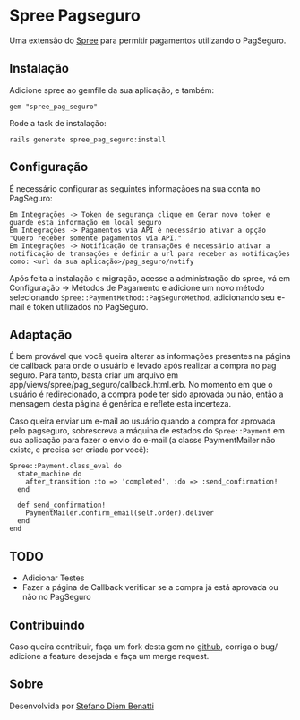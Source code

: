 # Spree Pagseguro

Uma extensão do [Spree](http://spreecommerce.com) para permitir pagamentos utilizando o PagSeguro.

## Instalação

Adicione spree ao gemfile da sua aplicação, e também:

    gem "spree_pag_seguro"

Rode a task de instalação:

    rails generate spree_pag_seguro:install
	
## Configuração

É necessário configurar as seguintes informaçãoes na sua conta no PagSeguro:

    Em Integrações -> Token de segurança clique em Gerar novo token e guarde esta informação em local seguro
    Em Integrações -> Pagamentos via API é necessário ativar a opção "Quero receber somente pagamentos via API."
    Em Integrações -> Notificação de transações é necessário ativar a notificação de transações e definir a url para receber as notificações como: <url da sua aplicação>/pag_seguro/notify
	
Após feita a instalação e migração, acesse a administração do spree, vá em Configuração -> Métodos de Pagamento e adicione um novo método selecionando `Spree::PaymentMethod::PagSeguroMethod`, adicionando seu e-mail e token utilizados no PagSeguro.

## Adaptação

É bem provável que você queira alterar as informações presentes na página de callback para onde o usuário é levado após realizar a compra no pag seguro.
Para tanto, basta criar um arquivo em app/views/spree/pag_seguro/callback.html.erb.
No momento em que o usuário é redirecionado, a compra pode ter sido aprovada ou não, então a mensagem desta página é genérica e reflete esta incerteza.

Caso queira enviar um e-mail ao usuário quando a compra for aprovada pelo pagseguro, sobrescreva a máquina de estados do `Spree::Payment` em sua aplicação para fazer o envio do e-mail (a classe PaymentMailer não existe, e precisa ser criada por você):
	
	Spree::Payment.class_eval do
	  state_machine do
	    after_transition :to => 'completed', :do => :send_confirmation!
	  end
  
	  def send_confirmation!
	    PaymentMailer.confirm_email(self.order).deliver
	  end
	end
    
    
## TODO

* Adicionar Testes
* Fazer a página de Callback verificar se a compra já está aprovada ou não no PagSeguro

## Contribuindo

Caso queira contribuir, faça um fork desta gem no [github](https://github.com/heavenstudio/spree_pag_seguro), corriga o bug/ adicione a feature desejada e faça um merge request.

## Sobre

Desenvolvida por [Stefano Diem Benatti](mailto:stefano@heavenstudio.com.br)
